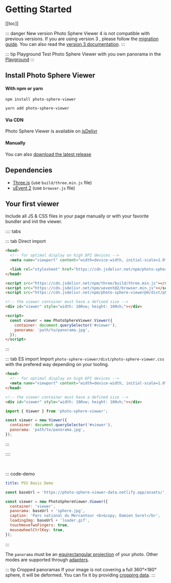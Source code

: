 # Getting Started

[[toc]]

::: danger New version
Photo Sphere Viewer 4 is not compatible with previous versions. If you are using version 3 , please follow the [migration guide](./migration-v3.md). You can also read the [version 3 documentation](https://photo-sphere-viewer-3.netlify.com).
:::

::: tip Playground
Test Photo Sphere Viewer with you own panorama in the [Playground](../playground.md)
:::

## Install Photo Sphere Viewer

#### With npm or yarn

```bash
npm install photo-sphere-viewer

yarn add photo-sphere-viewer
```

#### Via CDN

Photo Sphere Viewer is available on [jsDelivr](https://www.jsdelivr.com/package/npm/photo-sphere-viewer)

#### Manually

You can also [download the latest release](https://github.com/mistic100/Photo-Sphere-Viewer/releases)

## Dependencies

 * [Three.js](https://threejs.org) (use `build/three.min.js` file)
 * [uEvent 2](https://github.com/mistic100/uEvent) (use `browser.js` file)


## Your first viewer

Include all JS & CSS files in your page manually or with your favorite bundler and init the viewer.

:::: tabs

::: tab Direct import
```html
<head>
  <!-- for optimal display on high DPI devices -->
  <meta name="viewport" content="width=device-width, initial-scale=1.0">

  <link rel="stylesheet" href="https://cdn.jsdelivr.net/npm/photo-sphere-viewer@4/dist/photo-sphere-viewer.min.css"/>
</head>

<script src="https://cdn.jsdelivr.net/npm/three/build/three.min.js"></script>
<script src="https://cdn.jsdelivr.net/npm/uevent@2/browser.min.js"></script>
<script src="https://cdn.jsdelivr.net/npm/photo-sphere-viewer@4/dist/photo-sphere-viewer.min.js"></script>

<!-- the viewer container must have a defined size -->
<div id="viewer" style="width: 100vw; height: 100vh;"></div>

<script>
  const viewer = new PhotoSphereViewer.Viewer({
    container: document.querySelector('#viewer'),
    panorama: 'path/to/panorama.jpg',
  });
</script>
```
:::

::: tab ES import
Import `photo-sphere-viewer/dist/photo-sphere-viewer.css` with the prefered way depending on your tooling.

```html
<head>
  <!-- for optimal display on high DPI devices -->
  <meta name="viewport" content="width=device-width, initial-scale=1.0">
</head>

<!-- the viewer container must have a defined size -->
<div id="viewer" style="width: 100vw; height: 100vh;"></div>
```

```js
import { Viewer } from 'photo-sphere-viewer';

const viewer = new Viewer({
  container: document.querySelector('#viewer'),
  panorama: 'path/to/panorama.jpg',
});
```
:::

::::

<br>

::: code-demo

```yaml
title: PSV Basic Demo
```

```js
const baseUrl = 'https://photo-sphere-viewer-data.netlify.app/assets/';

const viewer = new PhotoSphereViewer.Viewer({
  container: 'viewer',
  panorama: baseUrl + 'sphere.jpg',
  caption: 'Parc national du Mercantour <b>&copy; Damien Sorel</b>',
  loadingImg: baseUrl + 'loader.gif',
  touchmoveTwoFingers: true,
  mousewheelCtrlKey: true,
});
```

:::


The `panorama` must be an [equirectangular projection](https://en.wikipedia.org/wiki/Equirectangular_projection) of your photo. Other modes are supported through [adapters](./adapters/).

::: tip Cropped panoramas
If your image is not covering a full 360°×180° sphere, it will be deformed. You can fix it by providing [cropping data](./adapters/equirectangular.md#cropped-panorama).
:::
